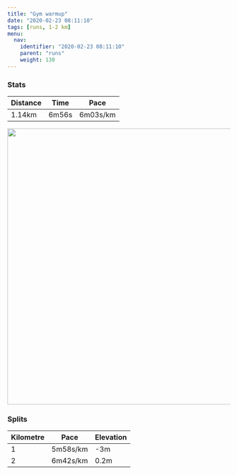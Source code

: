```yaml
---
title: "Gym warmup"
date: "2020-02-23 08:11:10"
tags: [runs, 1-2 km]
menu:
  nav:
    identifier: "2020-02-23 08:11:10"
    parent: "runs"
    weight: 130
---
```


### Stats

| Distance | Time | Pace |
|----------|------|------|
|1.14km|6m56s|6m03s/km|

<img src='https://maps.googleapis.com/maps/api/staticmap?maptype=terrain&path=enc:apjeIpcyLQGe@UQYm@uCy@eBU}@m@oAO{@]_BUg@QIQLA^gA_AQIOKONC\Uf@CDKBS@MGW_@IYa@w@A_@IYA]E]k@wAWe@Ui@E_@?_@Ia@So@Ie@@e@Oi@Ec@Lm@f@s@n@_@VEDZSVMJWDYGWUIWIm@Cq@CAIV}@d@UZSNQ?MESFOHI?k@g@I[MOK?OT&key=AIzaSyBPVQ_iynBzLujdhfLzy8Z-5zczbktE55k&size=800x800&scale=2&markers=color:yellow|label:S|53.47089,-2.26377&markers=color:green|label:F|53.47632000000002,-2.256430000000001' width='625' />

### Splits

| Kilometre | Pace | Elevation |
|------|------|-----------|
|1|5m58s/km|-3m|
|2|6m42s/km|0.2m|
